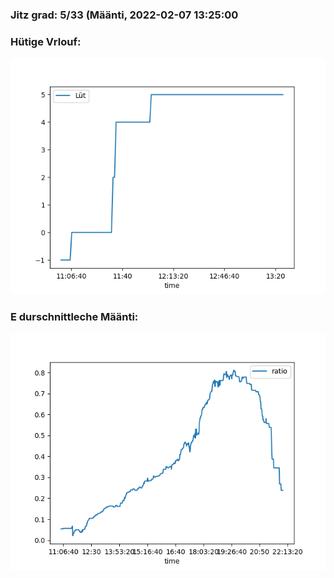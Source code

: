 ### Jitz grad: 5/33 (Määnti, 2022-02-07 13:25:00

### Hütige Vrlouf:
![Graph](Today.png)

### E durschnittleche Määnti:
![Graph](Määnti.png)